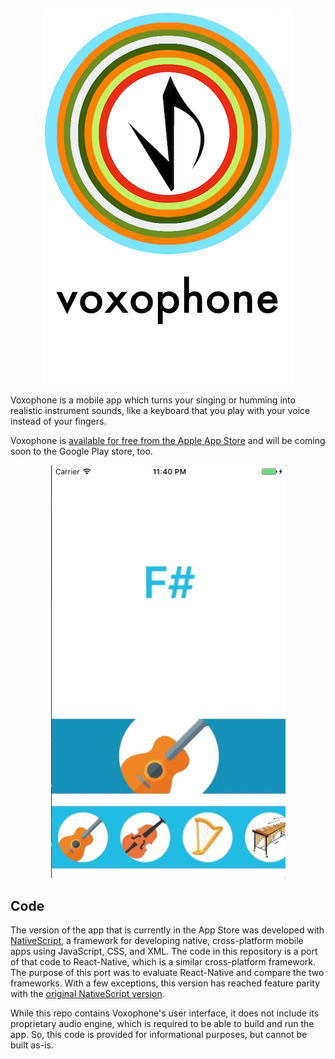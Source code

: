 <p align="center">
    <img alt="logo" src="https://github.com/BinaryNate/voxophone/blob/master/docs/logo.png?raw=true" width="400">
</p>

Voxophone is a mobile app which turns your singing or humming into realistic instrument sounds, like a keyboard that you play with your voice instead of your fingers.

Voxophone is [available for free from the Apple App Store](https://itunes.apple.com/us/app/voxophone/id1224464977?mt=8) and will be coming soon to the Google Play store, too.

<p align="center">
    <img alt="demo" src="https://raw.githubusercontent.com/BinaryNate/voxophone/master/docs/demo.gif" width="375">
</p>

## Code

The version of the app that is currently in the App Store was developed with [NativeScript](https://docs.nativescript.org/), a framework for developing native, cross-platform mobile apps using JavaScript, CSS, and XML. The code in this repository is a port of that code to React-Native, which is a similar cross-platform framework. The purpose of this port was to evaluate React-Native and compare the two frameworks. With a few exceptions, this version has reached feature parity with the [original NativeScript version](https://github.com/BinaryNate/voxophone).

While this repo contains Voxophone's user interface, it does not include its proprietary audio engine, which is required to be able to build and run the app. So, this code is provided for informational purposes, but cannot be built as-is.
